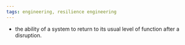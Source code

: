 ```yaml
---
tags: engineering, resilience engineering
---
```


- the ability of a system to return to its usual level of function after a disruption.